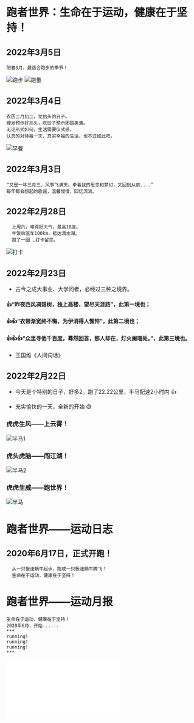 # 跑者世界：生命在于运动，健康在于坚持！

## 2022年3月5日
```
阳春3月，最适合跑步的季节！
```
![跑步](./sport/run3.5a.jpg)
![跑量](./sport/run3.5.jpg)

## 2022年3月4日
```
农历二月初二，龙抬头的日子。
理发预示好兆头，吃饺子预示团圆美满。
无论形式如何，生活需要仪式感。
认真的对待每一天，真实幸福的生活，也不过如此吧。
```
![早餐](./life/早餐.jpg)

## 2022年3月3日
```
“又是一年三月三，风筝飞满天。牵着我的思念和梦幻，又回到从前....”
每年都会想起的歌谣，温馨慢慢，回忆流淌。
```

## 2022年2月28日
```
  上周六，难得好天气，最高18度。
  午饭后驱车100km，抵达滴水湖。
  跑了一圈 ,打卡留念。
```
![打卡](./img/dishuhu.png)

## 2022年2月23日
* 古今之成大事业、大学问者，必经过三种之境界。
####   :+1:“昨夜西风凋碧树，独上高楼，望尽天涯路”，此第一境也；
####   :+1::+1:“衣带渐宽终不悔，为伊消得人憔悴”，此第二境也；
####   :+1::+1::+1:“众里寻他千百度。蓦然回首，那人却在，灯火阑珊处。”，此第三境也。
- 王国维《人间词话》

## 2022年2月22日
*  今天是个特别的日子，好多2。跑了22.22公里，半马配速2小时内 :+1:
-  充实愉快的一天，全新的开始 😅
###  虎虎生风——上云霄！
![半马1](./sport/跑步_20220222_半马1.jpg)
### 虎头虎脑——闯江湖！
![半马2](./sport/跑步_20220222_半马2.jpg)
### 虎虎生威——跑世界！
![半马](./sport/跑步_20220222_半马_155.jpg)

# 跑者世界——运动日志
##  2020年6月17日，正式开跑！
```
  从一只慢速蜗牛起步，跑成一只极速蜗牛腾飞！
  生命在于运动，健康在于坚持！
```

# 跑者世界——运动月报
```
生命在于运动，健康在于坚持！
2020年6月，开始......
***
running!
running!
running!
***
```
![我的运动月报](./sport-month.md)

